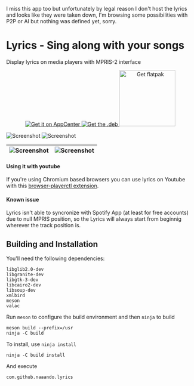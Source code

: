 I miss this app too but unfortunately by legal reason I don't host the lyrics and looks like they were taken down, I'm browsing some possibilities with P2P or AI but nothing was defined yet, sorry.

# Lyrics - Sing along with your songs
Display lyrics on media players with MPRIS-2 interface

<p align=center>
    <a href='https://appcenter.elementary.io/com.github.naaando.lyrics/'>
        <img alt='Get it on AppCenter' src='https://appcenter.elementary.io/badge.svg'/>
    </a>
    <a href='https://github.com/naaando/lyrics/releases'>
        <img alt='Get the .deb' src='https://robertsanseries.github.io/ciano/img/badge.svg'/>
    </a>
    <a href='https://flathub.org/apps/details/com.github.naaando.lyrics'>
        <img alt='Get flatpak' width=150 src='https://flathub.org/assets/badges/flathub-badge-en.png'/>
    </a>
</p>

![Screenshot](data/screenshot-dark.png)
![Screenshot](data/screenshot.png)

|    ![Screenshot](data/screenshot-inactive.png)        |      ![Screenshot](data/screenshot-dark-inactive.png)      |
| -------------------------------------------- | ------------------------------------------------- |

#### Using it with youtube
If you're using Chromium based browsers you can use lyrics on Youtube with this [browser-playerctl extension](https://chrome.google.com/webstore/detail/browser-playerctl/ojjjidifjmbbckdjfiagdfdepbcmnicg).

#### Known issue
Lyrics isn't able to syncronize with Spotify App (at least for free accounts) due to null MPRIS position, so the Lyrics will always start from beginnig wherever the track position is.

## Building and Installation
You'll need the following dependencies:

    libglib2.0-dev
    libgranite-dev
    libgtk-3-dev
    libcairo2-dev
    libsoup-dev
    xmlbird
    meson
    valac

Run `meson` to configure the build environment and then `ninja` to build

    meson build --prefix=/usr
    ninja -C build

To install, use `ninja install`

    ninja -C build install

And execute

  `com.github.naaando.lyrics`
